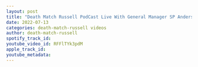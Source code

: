 ```yaml
---
layout: post
title: "Death Match Russell PodCast Live With General Manager SP Andersen"
date: 2022-07-13
categories: death-match-russell videos
author: death-match-russell
spotify_track_id: 
youtube_video_id: RFFlTYk3pdM
apple_track_id: 
youtube_metadata: 
---
```

